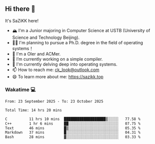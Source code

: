 ## Hi there 👋

It's SaZiKK here!

- 🏔️ I'm a Junior majoring in Computer Science  at USTB (University of Science and Technology Beijing).
- 🧑‍🎓 I'm planning to pursue a Ph.D. degree in the field of operating systems！
- 🚀 I'm a OIer and ACMer.
- 🔭 I’m currently working on a simple compiler.
- 🌱 I'm currently delving deep into operating systems.
- 📫 How to reach me: ck_look@outlook.com
- 😄 To learn more about me: https://sazikk.top

  
<!--
**SaZiKK/SaZiKK** is a ✨ _special_ ✨ repository because its `README.md` (this file) appears on your GitHub profile.

Here are some ideas to get you started:

- 🔭 I’m currently working on ...
- 🌱 I’m currently learning ...
- 👯 I’m looking to collaborate on ...
- 🤔 I’m looking for help with ...
- 💬 Ask me about ...
- 📫 How to reach me: ...
- 😄 Pronouns: ...
- ⚡ Fun fact: ...
-->

### Wakatime 💻

<!--START_SECTION:waka-->

```txt
From: 23 September 2025 - To: 23 October 2025

Total Time: 14 hrs 20 mins

C          11 hrs 10 mins  ███████████████████▒░░░░░   77.58 %
C++        1 hr 6 mins     ██░░░░░░░░░░░░░░░░░░░░░░░   07.75 %
Text       46 mins         █▒░░░░░░░░░░░░░░░░░░░░░░░   05.35 %
Markdown   37 mins         █░░░░░░░░░░░░░░░░░░░░░░░░   04.31 %
Bash       28 mins         ▓░░░░░░░░░░░░░░░░░░░░░░░░   03.33 %
```

<!--END_SECTION:waka-->
